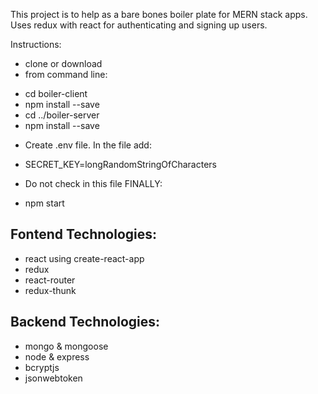 This project is to help as a bare bones boiler plate for MERN stack apps.
Uses redux with react for authenticating and signing up users.



Instructions:
 - clone or download
 - from command line:
  + cd boiler-client
  + npm install --save
  + cd ../boiler-server
  + npm install --save
  - Create .env file. In the file add:
  + SECRET_KEY=longRandomStringOfCharacters
  - Do not check in this file
  FINALLY:
  + npm start

## Fontend Technologies:
- react using create-react-app
- redux
- react-router
- redux-thunk

## Backend Technologies:
- mongo & mongoose
- node & express
- bcryptjs
- jsonwebtoken
